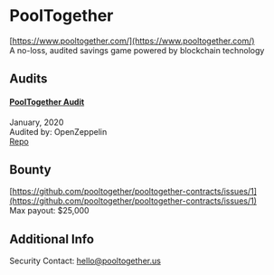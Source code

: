 
# PoolTogether
  
[https://www.pooltogether.com/](https://www.pooltogether.com/)<br>
A no-loss, audited savings game powered by blockchain technology


## Audits



#### [PoolTogether Audit](https://blog.openzeppelin.com/pooltogether-audit/)

January, 2020<br>
Audited by: OpenZeppelin<br>
[Repo](https://github.com/pooltogether/pooltogether-contracts/tree/78ac6863f4616269f7d04a0ddd1d60bdfc454937)
      

  

## Bounty

[https://github.com/pooltogether/pooltogether-contracts/issues/1](https://github.com/pooltogether/pooltogether-contracts/issues/1)<br>
Max payout: $25,000


## Additional Info

Security Contact: hello@pooltogether.us
